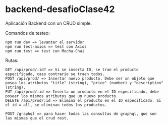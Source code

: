 # backend-desafioClase42

Aplicación Backend con un CRUD simple.

Comandos de testeo:

    npm run dev => levantar el servidor
    npm run test-axios => test con Axios
    npm run test => test con Mocha-Chai

Rutas:

    GET /api/prod/:id? => Si se inserta ID, se trae el producto especificado, caso contrario se traen todos.
    POST /api/prod/ => Insertar nuevo producto. Debe ser un objeto que posea los atributos "title" (string), "price" (number) y "description" (string).
    PUT /api/prod/:id => Inserta un producto en el ID especificado, debe poseer los mismos atributos que un nuevo producto.
    DELETE /api/prod/:id => Elimina el producto en el ID especificado. Si el id = all, se eliminan todos los productos.

    POST /graphql => para hacer todas las consultas de graphql, que son las mismas que el crud rest.